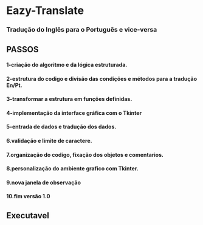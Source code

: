 # Eazy-Translate
### Tradução do Inglês para o Português e vice-versa

## PASSOS
#### 1-criação do algoritmo e da lógica estruturada.
#### 2-estrutura do codigo e divisão das condições e métodos para a tradução En/Pt.
#### 3-transformar a estrutura em funções definidas.
#### 4-implementação da interface gráfica com o Tkinter
#### 5-entrada de dados e tradução dos dados.
#### 6.validação e limite de caractere.
#### 7.organização do codigo, fixação dos objetos e comentarios.
#### 8.personalização do ambiente grafico com Tkinter.
#### 9.nova janela de observação
#### 10.fim versão 1.0

## Executavel 
